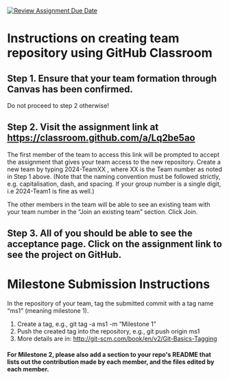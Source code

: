 [![Review Assignment Due Date](https://classroom.github.com/assets/deadline-readme-button-22041afd0340ce965d47ae6ef1cefeee28c7c493a6346c4f15d667ab976d596c.svg)](https://classroom.github.com/a/Lq2be5ao)
# Instructions on creating team repository using GitHub Classroom
## Step 1. Ensure that your team formation through Canvas has been confirmed.
Do not proceed to step 2 otherwise!

## Step 2. Visit the assignment link at https://classroom.github.com/a/Lq2be5ao
The first member of the team to access this link will be prompted to accept the assignment that gives your team access to the new repository.
Create a new team by typing 2024-TeamXX , where XX is the Team number as noted in Step 1 above. 
(Note that the naming convention must be followed strictly, e.g. capitalisation, dash, and spacing. 
If your group number is a single digit, i.e 2024-Team1 is fine as well.)

The other members in the team will be able to see an existing team with your team number in the “Join an existing team” section. Click Join.

## Step 3. All of you should be able to see the acceptance page. Click on the assignment link to see the project on GitHub.

# Milestone Submission Instructions
In the repository of your team, tag the submitted commit with a tag name “ms1” (meaning milestone 1). 
1. Create a tag, e.g., git tag -a ms1 -m “Milestone 1”
2. Push the created tag into the repository, e.g., git push origin ms1
3. More details are in: http://git-scm.com/book/en/v2/Git-Basics-Tagging

#### For Milestone 2, please also add a section to your repo's README that lists out the contribution made by each member, and the files edited by each member. 

